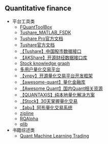 ## Quantitative finance
* 平台工具类
  * [FQuantToolBox](https://github.com/faruto/FQuantToolBox)<br> 
  * [Tushare_MATLAB_FSDK](https://github.com/faruto/Tushare_MATLAB_FSDK)<br>
  * [Tushare Pro官方文档](https://waditu.com/)<br>
  * [Tushare官方文档](http://tushare.org/index.html#id6)<br>
  * [【Tushare】中国股市数据接口](https://github.com/waditu/tushare)<br>
  * [【AKShare】开源财经数据接口库](https://github.com/akfamily/akshare)<br>
  * [Stock knowledge graph](https://github.com/lemonhu/stock-knowledge-graph)<br>
  * [多用户量化交易平台](https://github.com/fmzquant/fmz_extend_api_demo)<br>
  * [【vnpy】开源量化交易平台开发框架](https://github.com/vnpy/vnpy)<br>
  * [【awesome-quant】量化金融库](https://github.com/wilsonfreitas/awesome-quant)<br>
  * [【Awesome Quant】国内Quant相关资源](https://github.com/thuquant/awesome-quant)<br>
  * [【QUANTAXIS】纯本地量化解决方案](https://github.com/QUANTAXIS/QUANTAXIS)<br>
  * [【Stock】30天掌握量化交易](https://github.com/Rockyzsu/stock)<br>
  * [【abu】阿布量化交易系统](https://github.com/bbfamily/abu)<br>
  * [zipline](https://github.com/quantopian/zipline)<br>
  * [RQAlpha](https://github.com/ricequant/rqalpha)<br>
  * [qlib](https://github.com/microsoft/qlib)<br>
* 书籍综述类
  * [Quant Machine Learning Trading](https://github.com/grananqvist/Awesome-Quant-Machine-Learning-Trading)<br>
